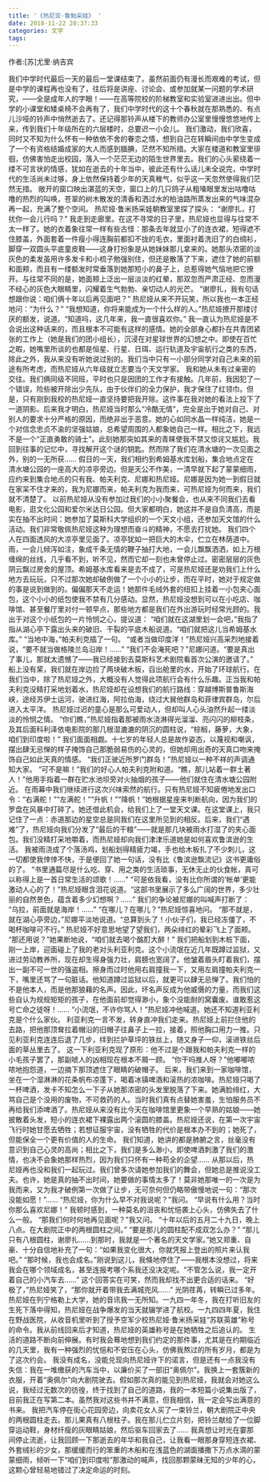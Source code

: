 ```yaml
---
title: '《热尼亚·鲁勉采娃》 '
date: 2018-11-22 20:37:33
categories: 文学
tags:
---
```


作者:[苏]尤里·纳吉宾

<!--more-->
我们中学时代最后一天的最后一堂课结束了。虽然前面仍有漫长而艰难的考试，但是中学的课程再也没有了，往后将是讲座、讨论会、或参加就某一问题的学术研究，——全是成年人的字眼！——在高等院校的阶梯教室和实验室进进出出。但中学的小课堂和矮桌椅不会再有了，我们中学时代的这十个春秋就在那熟悉的、有点儿沙哑的铃声中悄然逝去了。还记得那铃声从楼下的教师办公室里慢慢悠悠地传上来，传到我们十年级所在的六层楼时，总要迟一小会儿。
我们激动，我们欣喜，同时又不知为什么怀有一种依依不舍的眷恋之情，想到自己在转瞬间由中学生变成了一个有资格结婚成家的大人而感到腼腆，茫然不知所措。大家在楼道和教室里徘徊，仿佛害怕走出校园，落入一个茫茫无边的陌生世界里去。我们的心头萦绕着一缕不可言状的情感，犹如在逝去的十年当中，彼此还有什么话儿未全说完，中学时代的生活尚未过够，身上依然保持着少年的天真稚气，似乎这一天忽然使得我们茫然无措。
敞开的窗口映出湛蓝的天空，窗口上的几只鸽子从粗嗓眼里发出咕噜咕噜的热烈的叫唤，苍翠的树木散发的清香和洒过水的柏油路所蒸发出来的气味混杂再一起，充满了整个空间。
热尼娅·鲁米扬采娃朝教室里探了探头：
“谢廖扎，打扰你一会儿行吗？”
我走到走廊里。在这不寻常的日子里，热尼娅也显得与往常不太一样了。她的衣着象往常一样有些古怪：那条去年就显小了的连衣裙，短得遮不住膝盖，外面套着一件瘦小得连胸前都扣不拢的毛衣，里面衬着洗旧了的白绸衫，脚穿一双圆头平底童皮鞋——这身打扮象是从她妹妹那儿拿来的。她那头浓密的淡灰色的柔发虽用许多发卡和小梳子勉强别住，但还是散落了下来，遮住了她的前额和面颊，而且有一缕额发时常垂落到她那短小的鼻子上，总惹得她气恼地把它撩开。与往常不同的是，她面颊上泛出一层淡淡的红晕，那双忽而严肃正经、忽而漫不经心的灰色大眼睛里，闪耀着生气勃勃、亲切动人的光芒。
“谢廖扎，我有句话想跟你说：咱们俩十年以后再见面吧？”
热尼娅从来不开玩笑，所以我也一本正经地问：“为什么？”
“我想知道，你将来能成为一个什么样的人。”热尼娅撩开那缕讨厌的额发，说道。“知道吗，这几年来，我一直很喜欢你。”
我一直认为热尼娅是不会说出这种话来的，而且根本不可能有这样的感情。她的全部身心都扑在共青团紧张的工作上（她是我们的团小组长），沉浸在对星球世界的幻想之中。即使在百忙之暇，她嘴里所谈的也都是恒星、行星、日珥、运行轨道及宇宙航行之类的东西，除此之外，我从来没有听她说过别的。我们当中只有一小部分同学对自己未来的前途有所考虑，而热尼娅从六年级就立志要当个天文学家。
我和她从未有过亲密的交往。我们俩同级不同班，平时也只是因团的工作才有接触。几年前，我因犯了一个错误，险些被开除出少先队，由于伙伴们的全力保护，我才保住了红领巾。但是，只有刚到我校的热尼娅一直坚持要把我开除。这件事在我对她的看法上投下了一道阴影。后来我才明白，热尼娅当时那么“冷酷无情”，完全是出于她对自己、对别人的要求十分严格的原因，而绝非出于恶意。她的心如同水晶一样纯洁，她是一个对信念忠贞不渝的坚强姑娘，总希望周围的人都象她自己一样。相比之下，我远不是一个“正直勇敢的骑士”。此刻她那突如其来的青睐使我不禁又惊诧又尴尬。我回到往事的记忆中，寻找解开这个谜的钥匙。然而除了我们在清水塘的一次见面之外，别的一无所获……
假日的一天，我们相约到希姆基水库划船，集合地点定在清水塘公园的一座高大的凉亭旁边。但是天公不作美，一清早就下起了蒙蒙细雨，应约来到集合地点的只有我、帕夫利克、尼娜和热尼娅。尼娜是因为她一到假日就在家呆不住才来的，我为尼娜而来，帕夫利克为我而来，可热尼娅为何而来，我们就不清楚了。
以前热尼娅从没有参加过我们的小小聚餐会，也从来不同我们去看电影，逛文化公园和爱尔米达日公园。但大家都明白，她这并不是自负清高，而是实在抽不出时间：她参加了莫斯科大学组织的一个天文小组，还参加天文馆的什么活动。我们非常敬佩热尼娅这种为理想而奋斗的精神，不愿去打扰她。
我们四个人在四面透风的大凉亭里见面了。凉亭犹如一把巨大的木伞，伫立在林荫道中。雨，一会儿倾泻如注，象成千条无情的鞭子抽打大地，一会儿飘飘洒洒，如上万根缠绵的丝线，几乎看不到，听不见，然而它却一刻也未曾停止过。密密层层的灰色阴云飘过房舍的屋顶。希姆基水库看来是去不成了，可是热尼娅还是劝我们上什么地方去玩玩，只不过那次她却破例做了一个小小的让步，而在平时，她对于规定做的事是说到做到的。偏偏那天不走运！她那件毛绒外套的纽扣上挂着一小包夹心面包，这个小小的纸包使我不禁有几分感动。显然，热尼娅没想到可以在小吃店、咖啡馆、甚至餐厅里对付一顿早点，那些地方都是我们在外出游玩时经常光顾的。我出于对这个小纸包的一片怜悯之心，提议道：
“咱们就在这湖里划一会吧，”我指了指从湖心亭下露出头来的破旧、干裂的平底木船说道。“咱们就把这儿当希姆基水库。”
“当地中海，”帕夫利克插了一句。
“或者当做印度洋！”热尼娅兴高采烈地接着说，“要不就当做格陵兰岛沿岸！……”
“我们不会淹死吧？”尼娜问道。“要是真出了事儿，那就太遗憾了——我已经接到去莫斯科艺术剧院看首次公演的邀请了。”
船上没有桨，我们就在岸边捡了两块破木板，舀出舱里的水，开始了环球航行。在我们当中，除了热尼娅之外，大概没有人觉得此项航行会有什么乐趣。正当我和帕夫利克没精打采地划着水，热尼娅却在设想我们的航行路线：穿越博斯普鲁斯海峡，途经苏伊士运河，驶进红海，阿拉伯海，绕过大巽他群岛和菲律宾群岛，尔后进入太平洋。
热尼娅过迟的童心是那么可爱动人，但却叫人心头油然升起一缕淡淡的怜悯之情。
“你们瞧，”热尼娅指着那被雨水浇淋得光溜溜、亮闪闪的柳枝条，及其后面科利泽依电影院的那几根湿漉漉的阴沉的圆柱说，“棕榈，藤萝，大象，咱们到印度啦！”
我们面面相觑。十七岁的年轻人总是故作姿态，以蔑视和嘲讽，摆出肆无忌惮的样子掩饰自己那脆弱易伤的心灵的，但她却用出奇的天真口吻来掩饰自己如此天真的情感。
“我们正驶近所罗门群岛！”热尼娅以一种不祥的声调通知大家。
“可不是嘛！”我们的好心人帕夫利克附和道。“瞧，那儿站着一群土著人！”他用手指着一群在贮水池坝旁对火抽烟的孩子——他们就住在清水塘公园附近。
在雨幕中我们继续进行这次兴味索然的航行。只有热尼娅不知疲倦地发出口令：“右满舵！”“左满舵！”“升帆！”“降帆！”她根据星座来判断航向，因为我们的罗盘在风暴中打碎了。她还借此机会，给我们上了一堂天文课。在这堂课上，我只记住了一点：赤道那边的星空总是同我们在这里所见到的相反。后来，我们“遇难”了，热尼娅向我们分发了“最后的干粮”——就是那几块被雨水打湿了的夹心面包。我们没精打采地嚼着，而热尼娅却向我们津津乐道她是如何喜欢鲁滨逊的生活。
我被雨浇成了个落汤鸡，划船划得精疲力竭，手也给木板扎了不少刺儿，这一切都使我悻悻不快，于是便回了她一句话，没有比《鲁滨逊飘流记》这书更庸俗的了。
“书里通篇尽是什么吃、穿、用之类的生活琐事，无休无止的伙食帐，真可以称得上是一首日常生活的颂歌！……”
“可是依我看，没有比你所谓的‘帐单’更能激动人心的了！”热尼娅眼含泪花说道。“这部书里展示了多么广阔的世界，多少壮丽的自然景色，蕴含着多少幻想啊？……”
我们的争论被尼娜的叫喊声打断了：
“乌拉，前面就是海岸！……”
“在哪儿？在哪儿？”热尼娅惊喜地问。
“那不就是，就在湖心亭旁边，”尼娜平淡地说道。“总算到头了！小伙子们，我已经冻僵了，不喝杯咖啡可不行。”
热尼娅不好意思地望了望我们，两朵绯红的晕彩飞上了面颊。
“那还用说？”她果断地说，“咱们就去喝个酩酊大醉！”
我们把船划到木桩下面，刚一上岸，迎面碰上了我的老对头利亚利克。这个小流氓在近几年既蹲过监狱，又进过劳动教养所，现在却生得身强力壮，肩膀也宽阔了。他皱着眉头盯着我们，摆出一副不可一世的强盗相。擦身而过时他用右肩撞我一下，又用左肩撞帕夫利克一下，嘴里还骂了一句脏话。他知道蹲过监狱以后，就更可以肆无忌惮了。我们怕的不是他本人，而是他那狼藉的名声。因此，坏名声反成为他威慑的力量，而我们这些自认为规规矩矩的孩子，在他面前却觉得渺小，象个没能耐的窝囊废。谁敢惹这号亡命之徒呀！……
“小流氓，不许你骂人！”热尼娅冲他喊道。她还不知道利亚利克是个什么家伙。
利亚利克一言不发，转身直冲我们走来。热尼娅上前拦住他的去路，把他那顶耷拉着帽沿的旧帽子往鼻子上一拉，接着，照他胸口用力一推。只见利亚利克连连后退了几步，绊到拦护草坪的铁丝上，随又身子一仰，滚进铁丝后面的草丛里去了。
这一下利亚利克现了原形：他不过是个跟我和帕夫利克一样的小毛孩子罢了，那副唬人的凶相现在根本不屑一顾。
“你干吗推人呀？”他嘟嘟哝哝地抱怨道，一边摘下那顶遮住了眼睛的破帽子。
后来，我们来到一家咖啡馆，坐在一个湿淋淋的花条帆布凉蓬下，喝着冰镇啤酒和滚热的浓咖啡。热尼娅只喝了一杯啤酒，发卡不知怎么一下子从她那浓密的头发里脱落了下来。她满脸绯红，大骂自己是个没用的废物，不可救药的人。当时我们真有点替她害羞，生怕服务员不再给我们添啤酒了。热尼娅从来没有比今天在咖啡馆里更象一个早熟的姑娘——她披散着头发，短小的连衣裙下裸露出两个滚圆的膝盖。热尼娅还说，在第一次宇宙飞行时她甘愿去牺牲；若想征服宇宙，没有牺牲的代价是根本办不到的；她死了，但能保全一个更有价值的人的生命。
我们知道，她讲的都是肺腑之言，丝毫没有意识到自己心灵的高尚；相比之下，我们是多么渺小，即使啤酒刺激了我们的激情，也决不会象她那样热烈，因为我们只怀有一种苟全的企望……
从那以后，热尼娅再也没和我们一起玩过。我们曾多次请她参加我们的舞会，但她总是推说没工夫。也许，她是真的抽不出时间，她要做的事情太多了！莫非她那唯一的一次是为我而来，又为我才破例第一次做了让步，无可奈何但仍略带傲慢地说一句：“那次没能如愿！”……
“热尼娅，你为什么早不对我说呢？”我问。
“早说有什么用？当时你那么喜欢尼娜！”
我顿时感到，一种莫名的沮丧和忧悒袭上心头，仿佛失去了什么一般。
“那我们何时何地再见面呢？”我又问。
“十年以后的五月二十九日，晚上八点。在大剧院正中的两根圆柱之间。”
“要是那儿的圆柱配不成双怎么办？”
“那儿只有八根圆柱，谢廖扎……到那时，我就是一个著名的天文学家。”她又郑重、自豪、十分自信地补充了一句：“如果我变化很大，你就凭报上登出的照片来认我吧。”
“那时候，我也会成名。”刚说到这儿，我倏地停住了——我根本没想过，将来我会在哪个领域成名，甚至连报考哪个系我还没决定呢。“不管怎么说，我一定开着自己的小汽车去……”
这个回答实在可笑，然而我却找不出更合适的话来。
“好极了，”热尼娅笑了，“那你就开着带我去满城兜风……”
光阴荏苒，转瞬已过多年。热尼娅在列宁格勒上大学，她的音讯我一无所知。一九四一年冬，我在打听旧友的生死下落中得知，热尼娅在战争爆发的当天就辍学进了航校。一九四四年夏，我住在野战医院，从收音机里听到了授予空军少校热尼娅·鲁米扬采娃“苏联英雄”称号的命令。我从前线回来后才知道，热尼娅的英雄称号是在她牺牲之后追认的。
生活的道路不断向前伸展。有时我会蓦地想到我们约定的那件事，尤其是在约期临近的几天里，我有一种强烈的忧悒和不安压在心头，仿佛我熬过的所有岁月，都是为了这次约会。
我没有成名，没能兑现向热尼娅许下的诺言，但是还有一点我没有失信：我在一堆缴获的汽车当中，以廉价买了一部旧“奥佩尔”。我换上一套簇新的衣服，开着“奥佩尔”向大剧院驶去。假如那次真的能见到热尼娅，我就会对她这么说，我经过无数次的彷徨，终于找到了自己的道路，我的一本短篇小说集出版了，目前我正在写第二本。虽然我对这些书并不满意，但我相信，我一定会写出满意的书来。
我把汽车停在街心花园旁边，向卖花女人买了一束铃兰，朝大剧院正中央的两根圆柱走去。那儿果真有八根柱子。我在那儿伫立片刻，把铃兰献给了一位脚穿运动鞋，身材纤瘦的灰眼睛姑娘，然后驱车回家去了……
我真想让时光在霎那间停止流逝，让我回顾一下那逝去的年华和我自己，让我看一眼那身穿短连衣裙、外套绒衫的少女，那缓缓而行的笨重的木船和在浅蓝色的湖面播撒下万点水滴的蒙蒙细雨，倾听一下“咱们到印度啦”那激动的喊声，找回那颗蒙昧无知的少年的心，这颗心曾轻易地错过了决定命运的时刻。


